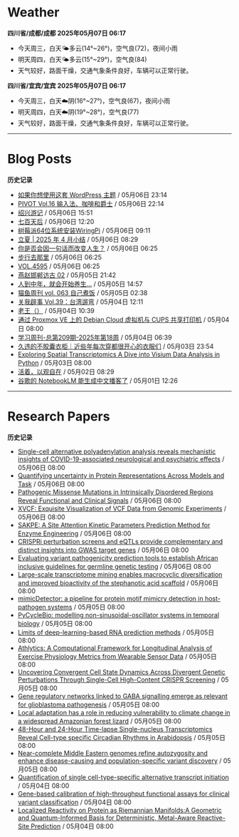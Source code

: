 # Weather
<!--qweather:start-->
**四川省/成都/成都 2025年05月07日 06:17**
- 今天周三，白天🌤️多云(14°~26°)，空气良(72)，夜间小雨
- 明天周四，白天🌤️多云(15°~29°)，空气良(84)
- 天气较好，路面干燥，交通气象条件良好，车辆可以正常行驶。

**四川省/宜宾/宜宾 2025年05月07日 06:17**
- 今天周三，白天☁️阴(16°~27°)，空气良(67)，夜间小雨
- 明天周四，白天☁️阴(19°~28°)，空气良(77)
- 天气较好，路面干燥，交通气象条件良好，车辆可以正常行驶。
<!--qweather:end-->
---
# Blog Posts
<!--rss-blogs:start-->
**历史记录**
- [如果你想使用这套 WordPress 主题](https://anotherdayu.com/2025/6919/) / 05月06日 23:14
- [PIVOT Vol.16 输入法、咖啡和爵士](https://anotherdayu.com/2025/6914/) / 05月06日 22:14
- [绍兴游记](https://www.ntiy.com/2274.html) / 05月06日 15:51
- [七百天后](https://imzm.im/700-days-after/) / 05月06日 12:20
- [树莓派64位系统安装WiringPi](https://hp-l.github.io/2025/05/06/091156/) / 05月06日 09:11
- [立夏 | 2025 年 4 月小结](https://thirdshire.com/april-recap-2025/) / 05月06日 08:29
- [你是否会因一句话而改变人生？](http://m.wufazhuce.com/question/4356) / 05月06日 06:25
- [步行去那里](http://m.wufazhuce.com/article/6781) / 05月06日 06:25
- [VOL.4595](http://m.wufazhuce.com/one/4744) / 05月06日 06:25
- [燕赵邯郸访古 02](https://blog.pursuitus.com/yan-zhao-handan-visits-02-html.html) / 05月05日 21:42
- [人到中年，就会开始养生…](https://blog.douchi.space/middle-age-wellness/) / 05月05日 14:57
- [猫鱼周刊 vol. 063 自己煮饭](https://ameow.xyz/archives/weekly-063) / 05月05日 02:38
- [关我辟事 Vol.39：台湾遛弯](https://blog.douchi.space/spark-joy-digest-2025-4b/) / 05月04日 12:11
- [老王（）](https://hp-l.github.io/2025/05/04/103937/) / 05月04日 10:39
- [通过 Proxmox VE 上的 Debian Cloud 虚拟机与 CUPS 共享打印机](https://blog.gxres.net/posts/share-printer-through-vm-on-proxmox-ve-and-cups) / 05月04日 08:00
- [学习周刊-总第209期-2025年第18周](https://wiki.eryajf.net/pages/050366/) / 05月04日 06:39
- [久违的不胶囊衣柜｜近些年每次穿都很开心的衣服们](http://bamboobone9.com/favorite-purchases-2025/) / 05月03日 23:54
- [Exploring Spatial Transcriptomics A Dive into Visium Data Analysis in Python](https://divingintogeneticsandgenomics.com/post/python-visium/) / 05月03日 08:00
- [活着，以观自在](https://www.xiangshitan.com/post/3400.html) / 05月02日 08:29
- [谷歌的 NotebookLM 能生成中文播客了](http://www.ruanyifeng.com/blog/2025/05/notebooklm.html) / 05月01日 12:26
<!--rss-blogs:end-->
---
# Research Papers
<!--rss-papers:start-->
**历史记录**
- [Single-cell alternative polyadenylation analysis reveals mechanistic insights of COVID-19-associated neurological and psychiatric effects](https://www.biorxiv.org/content/10.1101/2025.05.02.651855v1?rss=1) / 05月06日 08:00
- [Quantifying uncertainty in Protein Representations Across Models and Task](https://www.biorxiv.org/content/10.1101/2025.04.30.651545v1?rss=1) / 05月06日 08:00
- [Pathogenic Missense Mutations in Intrinsically Disordered Regions Reveal Functional and Clinical Signals](https://www.biorxiv.org/content/10.1101/2025.05.01.651640v1?rss=1) / 05月06日 08:00
- [XVCF: Exquisite Visualization of VCF Data from Genomic Experiments](https://www.biorxiv.org/content/10.1101/2025.04.30.651450v1?rss=1) / 05月06日 08:00
- [SAKPE: A Site Attention Kinetic Parameters Prediction Method for Enzyme Engineering](https://www.biorxiv.org/content/10.1101/2025.04.30.651216v1?rss=1) / 05月06日 08:00
- [CRISPRi perturbation screens and eQTLs provide complementary and distinct insights into GWAS target genes](https://www.biorxiv.org/content/10.1101/2025.05.05.651929v1?rss=1) / 05月06日 08:00
- [Evaluating variant pathogenicity prediction tools to establish African inclusive guidelines for germline genetic testing](https://www.nature.com/articles/s43856-025-00883-x) / 05月06日 08:00
- [Large-scale transcriptome mining enables macrocyclic diversification and improved bioactivity of the stephanotic acid scaffold](https://www.nature.com/articles/s41467-025-59428-4) / 05月06日 08:00
- [mimicDetector: a pipeline for protein motif mimicry detection in host-pathogen systems](https://www.biorxiv.org/content/10.1101/2025.05.02.651971v1?rss=1) / 05月05日 08:00
- [PyCycleBio: modelling non-sinusoidal-oscillator systems in temporal biology](https://www.biorxiv.org/content/10.1101/2025.04.30.651403v1?rss=1) / 05月05日 08:00
- [Limits of deep-learning-based RNA prediction methods](https://www.biorxiv.org/content/10.1101/2025.04.30.651414v1?rss=1) / 05月05日 08:00
- [Athlytics: A Computational Framework for Longitudinal Analysis of Exercise Physiology Metrics from Wearable Sensor Data](https://www.biorxiv.org/content/10.1101/2025.05.01.651597v1?rss=1) / 05月05日 08:00
- [Uncovering Convergent Cell State Dynamics Across Divergent Genetic Perturbations Through Single-Cell High-Content CRISPR Screening](https://www.biorxiv.org/content/10.1101/2025.05.02.651939v1?rss=1) / 05月05日 08:00
- [Gene regulatory networks linked to GABA signalling emerge as relevant for glioblastoma pathogenesis](https://www.biorxiv.org/content/10.1101/2025.04.30.651564v1?rss=1) / 05月05日 08:00
- [Local adaptation has a role in reducing vulnerability to climate change in a widespread Amazonian forest lizard](https://www.nature.com/articles/s41437-025-00765-x) / 05月05日 08:00
- [48-Hour and 24-Hour Time-lapse Single-nucleus Transcriptomics Reveal Cell-type specific Circadian Rhythms in Arabidopsis](https://www.nature.com/articles/s41467-025-59424-8) / 05月05日 08:00
- [Near-complete Middle Eastern genomes refine autozygosity and enhance disease-causing and population-specific variant discovery](https://www.nature.com/articles/s41588-025-02173-7) / 05月05日 08:00
- [Quantification of single cell-type-specific alternative transcript initiation](https://www.biorxiv.org/content/10.1101/2025.04.29.651292v1?rss=1) / 05月04日 08:00
- [Gene-based calibration of high-throughput functional assays for clinical variant classification](https://www.biorxiv.org/content/10.1101/2025.04.29.651326v1?rss=1) / 05月04日 08:00
- [Localized Reactivity on Protein as Riemannian Manifolds:A Geometric and Quantum-Informed Basis for Deterministic, Metal-Aware Reactive-Site Prediction](https://www.biorxiv.org/content/10.1101/2025.04.29.651260v1?rss=1) / 05月04日 08:00
<!--rss-papers:end-->
